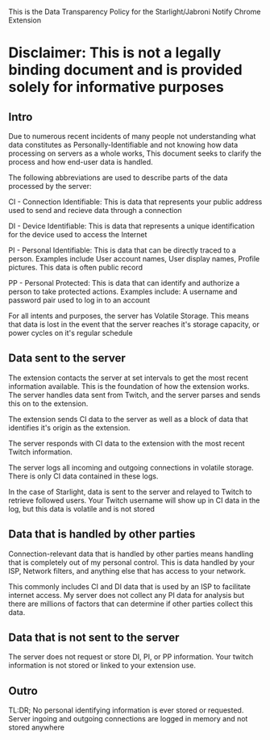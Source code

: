 This is the Data Transparency Policy for the Starlight/Jabroni Notify Chrome Extension

# Disclaimer: This is not a legally binding document and is provided solely for informative purposes

## Intro

Due to numerous recent incidents of many people not understanding what data constitutes as Personally-Identifiable and not knowing how data processing on servers as a whole works, This document seeks to clarify the process and how end-user data is handled.

The following abbreviations are used to describe parts of the data processed by the server:

CI - Connection Identifiable: This is data that represents your public address used to send and recieve data through a connection

DI - Device Identifiable: This is data that represents a unique identification for the device used to access the Internet

PI - Personal Identifiable: This is data that can be directly traced to a person. Examples include User account names, User display names, Profile pictures. This data is often public record

PP - Personal Protected: This is data that can identify and authorize a person to take protected actions. Examples include: A username and password pair used to log in to an account

For all intents and purposes, the server has Volatile Storage. This means that data is lost in the event that the server reaches it's storage capacity, or power cycles on it's regular schedule


## Data sent to the server

The extension contacts the server at set intervals to get the most recent information available. This is the foundation of how the extension works. The server handles data sent from Twitch, and the server parses and sends this on to the extension.

The extension sends CI data to the server as well as a block of data that identifies it's origin as the extension.

The server responds with CI data to the extension with the most recent Twitch information.

The server logs all incoming and outgoing connections in volatile storage. There is only CI data contained in these logs.

In the case of Starlight, data is sent to the server and relayed to Twitch to retrieve followed users. Your Twitch username will show up in CI data in the log, but this data is volatile and is not stored

## Data that is handled by other parties

Connection-relevant data that is handled by other parties means handling that is completely out of my personal control. This is data handled by your ISP, Network filters, and anything else that has access to your network.

This commonly includes CI and DI data that is used by an ISP to facilitate internet access. My server does not collect any PI data for analysis but there are millions of factors that can determine if other parties collect this data.

## Data that is not sent to the server

The server does not request or store DI, PI, or PP information. Your twitch information is not stored or linked to your extension use.

## Outro

TL:DR; No personal identifying information is ever stored or requested. Server ingoing and outgoing connections are logged in memory and not stored anywhere
